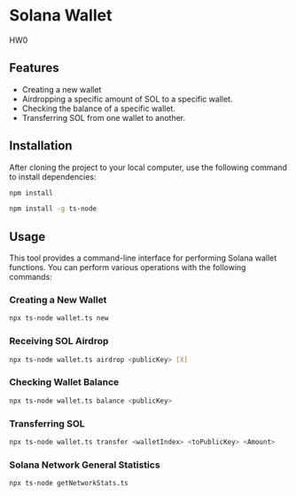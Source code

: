 # Solana Wallet 

HW0

## Features

- Creating a new wallet
- Airdropping a specific amount of SOL to a specific wallet.
- Checking the balance of a specific wallet.
- Transferring SOL from one wallet to another.

## Installation

After cloning the project to your local computer, use the following command to install dependencies:

```bash
npm install
```

```bash
npm install -g ts-node
```

## Usage

This tool provides a command-line interface for performing Solana wallet functions. You can perform various operations with the following commands:

### Creating a New Wallet

```bash
npx ts-node wallet.ts new
```
### Receiving SOL Airdrop

```bash
npx ts-node wallet.ts airdrop <publicKey> [X]
```

### Checking Wallet Balance

```bash
npx ts-node wallet.ts balance <publicKey>
```

### Transferring SOL

```bash
npx ts-node wallet.ts transfer <walletIndex> <toPublicKey> <Amount>
```

### Solana Network General Statistics

```bash
npx ts-node getNetworkStats.ts
```




